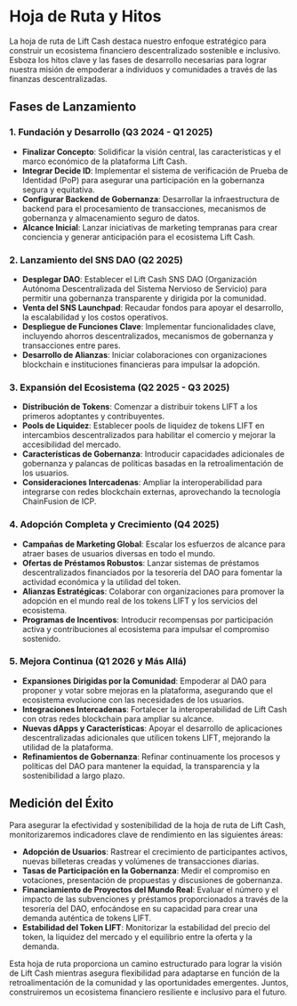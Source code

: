 # Hoja de Ruta y Hitos

La hoja de ruta de Lift Cash destaca nuestro enfoque estratégico para construir un ecosistema financiero descentralizado sostenible e inclusivo. Esboza los hitos clave y las fases de desarrollo necesarias para lograr nuestra misión de empoderar a individuos y comunidades a través de las finanzas descentralizadas.

## Fases de Lanzamiento

### 1. Fundación y Desarrollo (Q3 2024 - Q1 2025)
- **Finalizar Concepto**: Solidificar la visión central, las características y el marco económico de la plataforma Lift Cash.
- **Integrar Decide ID**: Implementar el sistema de verificación de Prueba de Identidad (PoP) para asegurar una participación en la gobernanza segura y equitativa.
- **Configurar Backend de Gobernanza**: Desarrollar la infraestructura de backend para el procesamiento de transacciones, mecanismos de gobernanza y almacenamiento seguro de datos.
- **Alcance Inicial**: Lanzar iniciativas de marketing tempranas para crear conciencia y generar anticipación para el ecosistema Lift Cash.

### 2. Lanzamiento del SNS DAO (Q2 2025)
- **Desplegar DAO**: Establecer el Lift Cash SNS DAO (Organización Autónoma Descentralizada del Sistema Nervioso de Servicio) para permitir una gobernanza transparente y dirigida por la comunidad.
- **Venta del SNS Launchpad**: Recaudar fondos para apoyar el desarrollo, la escalabilidad y los costos operativos.
- **Despliegue de Funciones Clave**: Implementar funcionalidades clave, incluyendo ahorros descentralizados, mecanismos de gobernanza y transacciones entre pares.
- **Desarrollo de Alianzas**: Iniciar colaboraciones con organizaciones blockchain e instituciones financieras para impulsar la adopción.

### 3. Expansión del Ecosistema (Q2 2025 - Q3 2025)
- **Distribución de Tokens**: Comenzar a distribuir tokens LIFT a los primeros adoptantes y contribuyentes.
- **Pools de Liquidez**: Establecer pools de liquidez de tokens LIFT en intercambios descentralizados para habilitar el comercio y mejorar la accesibilidad del mercado.
- **Características de Gobernanza**: Introducir capacidades adicionales de gobernanza y palancas de políticas basadas en la retroalimentación de los usuarios.
- **Consideraciones Intercadenas**: Ampliar la interoperabilidad para integrarse con redes blockchain externas, aprovechando la tecnología ChainFusion de ICP.

### 4. Adopción Completa y Crecimiento (Q4 2025)
- **Campañas de Marketing Global**: Escalar los esfuerzos de alcance para atraer bases de usuarios diversas en todo el mundo.
- **Ofertas de Préstamos Robustos**: Lanzar sistemas de préstamos descentralizados financiados por la tesorería del DAO para fomentar la actividad económica y la utilidad del token.
- **Alianzas Estratégicas**: Colaborar con organizaciones para promover la adopción en el mundo real de los tokens LIFT y los servicios del ecosistema.
- **Programas de Incentivos**: Introducir recompensas por participación activa y contribuciones al ecosistema para impulsar el compromiso sostenido.

### 5. Mejora Continua (Q1 2026 y Más Allá)
- **Expansiones Dirigidas por la Comunidad**: Empoderar al DAO para proponer y votar sobre mejoras en la plataforma, asegurando que el ecosistema evolucione con las necesidades de los usuarios.
- **Integraciones Intercadenas**: Fortalecer la interoperabilidad de Lift Cash con otras redes blockchain para ampliar su alcance.
- **Nuevas dApps y Características**: Apoyar el desarrollo de aplicaciones descentralizadas adicionales que utilicen tokens LIFT, mejorando la utilidad de la plataforma.
- **Refinamientos de Gobernanza**: Refinar continuamente los procesos y políticas del DAO para mantener la equidad, la transparencia y la sostenibilidad a largo plazo.

## Medición del Éxito

Para asegurar la efectividad y sostenibilidad de la hoja de ruta de Lift Cash, monitorizaremos indicadores clave de rendimiento en las siguientes áreas:

- **Adopción de Usuarios**: Rastrear el crecimiento de participantes activos, nuevas billeteras creadas y volúmenes de transacciones diarias.
- **Tasas de Participación en la Gobernanza**: Medir el compromiso en votaciones, presentación de propuestas y discusiones de gobernanza.
- **Financiamiento de Proyectos del Mundo Real**: Evaluar el número y el impacto de las subvenciones y préstamos proporcionados a través de la tesorería del DAO, enfocándose en su capacidad para crear una demanda auténtica de tokens LIFT.
- **Estabilidad del Token LIFT**: Monitorizar la estabilidad del precio del token, la liquidez del mercado y el equilibrio entre la oferta y la demanda.

Esta hoja de ruta proporciona un camino estructurado para lograr la visión de Lift Cash mientras asegura flexibilidad para adaptarse en función de la retroalimentación de la comunidad y las oportunidades emergentes. Juntos, construiremos un ecosistema financiero resiliente e inclusivo para el futuro.
